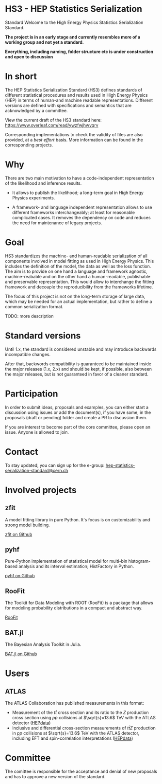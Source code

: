# HS3 - HEP Statistics Serialization
Standard
Welcome to the High Energy Physics Statistics Serialization Standard.

**The project is in an early stage and currently resembles more of a
working group and not yet a standard.**

**Everything, including naming, folder structure etc is under
construction and open to discussion**


# In short

The HEP Statistics Serialization Standard (HS3) defines standards of
different statistical procedures and results used in High Energy Physics
(HEP) in terms of human-and machine readable representations. Different
versions are defined with specifications and semantics that are
acknowledged by a committee. 

View the current draft of the HS3 standard here: https://www.overleaf.com/read/ywzfwjhwvqrv

Corresponding implementations to check the
validity of files are also provided, at a *best effort* basis.
More information can be found in the corresponding projects.

# Why

There are two main motivation to have a code-independent representation
of the likelihood and inference results.

-   It allows to publish the likelihood; a long-term goal in High Energy
    Physics experiments.

- A framework- and language independent representation allows to use
different frameworks interchangeably; at least for reasonable
complicated cases. It removes the dependency on code and reduces the
need for maintenance of legacy projects.

# Goal

HS3 standardizes the machine- and human-readable serialization of all
components involved in model fitting as used in High Energy Physics.
This includes the definition of the model, the data as well as the loss
function. The aim is to provide on one hand a language and framework
agnostic, machine-reabable and on the other hand a human-readable,
publishable and preservable representation. This would allow to
interchange the fitting framework and decouple the reproducibility from
the frameworks lifetime.

The focus of this project is not on the long-term storage of large data,
which may be needed for an actual implementation, but rather to define a
common serialization format.

TODO: more description

# Standard versions

Until 1.x, the standard is considered unstable and may introduce
backwards incompatible changes.

After that, backwords compatibility is guaranteed to be maintained
inside the major releases (1.x, 2.x) and should be kept, if possible,
also between the major releases, but is not guaranteed in favor of a
cleaner standard.

# Participation

In order to submit ideas, proposals and examples, you can either start a
discussion using issues or add the document(s), if you have some, in the
proposals (draft or pending) folder and create a PR to discussion them.

If you are interest to become part of the core committee, please open an
issue. Anyone is allowed to join.

# Contact

To stay updated, you can sign up for the e-group:
<hep-statistics-serialization-standard@cern.ch>

# Involved projects

## zfit

A model fitting library in pure Python. It\'s focus is on
customizability and strong model building.

[zfit on Github](https://github.com/zfit/zfit)

## pyhf

Pure-Python implementation of statistical model for multi-bin
histogram-based analysis and its interval estimation; HistFactory in
Python.

[pyhf on Github](https://github.com/scikit-hep/pyhf)

## RooFit

The Toolkit for Data Modeling with ROOT (RooFit) is a package that
allows for modeling probability distributions in a compact and abstract
way.

[RooFit](https://root.cern.ch/roofit)

## BAT.jl

The Bayesian Analysis Toolkit in Julia.

[BAT.jl on Github](https://github.com/bat/BAT.jl)

# Users

## ATLAS

The ATLAS Collaboration has published measurements in this format:
 - Measurement of the $t\bar{t}$ cross section and its ratio to the $Z$ production cross section using $pp$  collisions at $\sqrt{s}=13.6$ TeV with the ATLAS detector ([HEPdata](https://www.hepdata.net/record/ins2689657))
 - Inclusive and differential cross-section measurements of $t\bar{t}Z$ production in $pp$ collisions at $\sqrt{s}=13.6$ TeV with the ATLAS detector, including EFT and spin-correlation interpretations ([HEPdata](https://www.hepdata.net/record/ins2744513))

# Committee

The comittee is responsible for the acceptance and denial of new
proposals and has to approve a new version of the standard.
